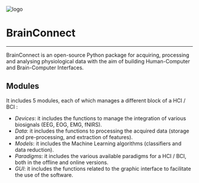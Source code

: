 ![logo](https://alsvoice.org/static/media/ALS_logo.f2bc66843640ae1d306fcb669109059c.svg)

# BrainConnect
---
BrainConnect is an open-source Python package for acquiring, processing and analysing physiological data with the aim of building Human-Computer and Brain-Computer Interfaces. 

## Modules

It includes 5 modules, each of which manages a different block of a HCI / BCI :
* _Devices_: it includes the functions to manage the integration of various biosignals (EEG, EOG, EMG, fNIRS).
* _Data_: it includes the functions to processing the acquired data (storage and pre-processing, and extraction of features).
* _Models_: it includes the Machine Learning algorithms (classifiers and data reduction).
* _Paradigms_: it includes the various available paradigms for a HCI / BCI, both in the offline and online versions.
* _GUI_: it includes the functions related to the graphic interface to facilitate the use of the software.
    
